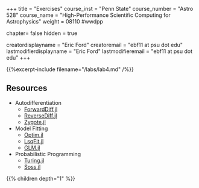 +++
title = "Exercises"
course_inst = "Penn State"
course_number = "Astro 528"
course_name = "High-Performance Scientific Computing for Astrophysics"
weight = 08110  #wwdpp

chapter= false
hidden = true

creatordisplayname = "Eric Ford"
creatoremail = "ebf11 at psu dot edu"
lastmodifierdisplayname = "Eric Ford"
lastmodifieremail = "ebf11 at psu dot edu"
+++

{{%excerpt-include filename="/labs/lab4.md" /%}}

## Resources
- Autodifferentiation
   - [ForwardDiff.jl](https://juliadiff.org/ForwardDiff.jl/stable/)
   - [ReverseDiff.jl](https://github.com/JuliaDiff/ReverseDiff.jl)
   - [Zygote.jl](https://github.com/FluxML/Zygote.jl)
- Model Fitting
   - [Optim.jl](https://github.com/JuliaNLSolvers/Optim.jl)
   - [LsqFit.jl](https://github.com/JuliaNLSolvers/LsqFit.jl)
   - [GLM.jl](https://github.com/JuliaStats/GLM.jl)
- Probabilistic Programming
   - [Turing.jl](https://turing.ml/stable/)
   - [Soss.jl](https://github.com/cscherrer/Soss.jl)

{{% children depth="1" %}}
